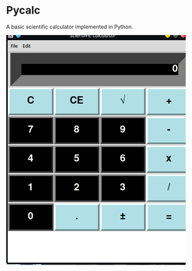 # Pycalc

 A basic scientific calculator implemented in Python.  

![Screenshot](https://github.com/Francesco601/Pycalc/blob/main/normal_mode.png)
